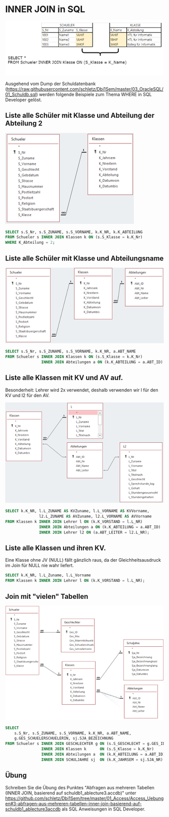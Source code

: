 # INNER JOIN in SQL

![](innerJoin.png)

Ausgehend vom Dump der Schuldatenbank (https://raw.githubusercontent.com/schletz/Dbi1Sem/master/03_OracleSQL/01_Schuldb.sql)
werden folgende Beispiele zum Thema WHERE in SQL Developer gelöst.

## Liste alle Schüler mit Klasse und Abteilung der Abteilung 2

![](images/innerJoin01.png)

```sql
SELECT s.S_Nr, s.S_ZUNAME, s.S_VORNAME, k.K_NR, k.K_ABTEILUNG
FROM Schueler s INNER JOIN Klassen k ON (s.S_Klasse = k.K_Nr)
WHERE K_Abteilung = 2;
```

## Liste alle Schüler mit Klasse und Abteilungsname
![](images/innerJoin02.png)

```sql
SELECT s.S_Nr, s.S_ZUNAME, s.S_VORNAME, k.K_NR, a.ABT_NAME
FROM Schueler s INNER JOIN Klassen k ON (s.S_Klasse = k.K_Nr)
                INNER JOIN Abteilungen a ON (k.K_ABTEILUNG = a.ABT_ID)
```

## Liste alle Klassen mit KV und AV auf.
Besonderheit: Lehrer wird 2x verwendet, deshalb verwenden wir l für den KV und l2 für den AV.

![](images/innerJoin03a.png)

```sql
SELECT k.K_NR, l.L_ZUNAME AS KVZuname, l.L_VORNAME AS KVVorname,
               l2.L_ZUNAME AS AVZuname, l2.L_VORNAME AS AVVorname
FROM Klassen k INNER JOIN Lehrer l ON (k.K_VORSTAND = l.L_NR)
               INNER JOIN Abteilungen a ON (k.K_ABTEILUNG = a.ABT_ID)
               INNER JOIN Lehrer l2 ON (a.ABT_LEITER = l2.L_NR);
```

## Liste alle Klassen und ihren KV. 

Eine Klasse ohne JV (NULL) fällt gänzlich raus, da der Gleichheitsausdruck im Join für NULL nie wahr liefert.
```sql
SELECT k.K_NR, l.L_Zuname, l.L_Vorname
FROM Klassen k INNER JOIN Lehrer l ON (k.K_VORSTAND = l.L_NR);
```

## Join mit "vielen" Tabellen

![](images/innerJoin04.png)

```sql
SELECT 
	s.S_Nr, s.S_ZUNAME, s.S_VORNAME, k.K_NR, a.ABT_NAME,
	g.GES_SCHUELERSCHUELERIN, sj.SJA_BEZEICHNUNG
FROM Schueler s INNER JOIN GESCHLECHTER g ON (s.S_GESCHLECHT = g.GES_ID)
                INNER JOIN Klassen k      ON (s.S_Klasse = k.K_Nr)
                INNER JOIN Abteilungen a  ON (k.K_ABTEILUNG = a.ABT_ID)
                INNER JOIN SCHULJAHRE sj  ON (k.K_JAHRSEM = sj.SJA_NR)
```
## Übung
Schreiben Sie die Übung des Punktes "Abfragen aus mehreren Tabellen (INNER JOIN, basierend auf schuldb1_ablecture3.accdb)"
unter https://github.com/schletz/Dbi1Sem/tree/master/01_Access/Access_Uebungen#3-abfragen-aus-mehreren-tabellen-inner-join-basierend-auf-schuldb1_ablecture3accdb als SQL Anweisungen in
SQL Developer.

